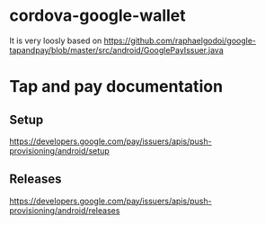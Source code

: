 # cordova-google-wallet

It is very loosly based on <https://github.com/raphaelgodoi/google-tapandpay/blob/master/src/android/GooglePayIssuer.java>


# Tap and pay documentation

## Setup

https://developers.google.com/pay/issuers/apis/push-provisioning/android/setup

## Releases

https://developers.google.com/pay/issuers/apis/push-provisioning/android/releases
